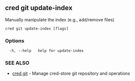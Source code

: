 ## cred git update-index

Manually manipulate the index (e.g., add/remove files)

```
cred git update-index [flags]
```

### Options

```
  -h, --help   help for update-index
```

### SEE ALSO

* [cred git](cred_git.md)	 - Manage cred-store git repository and operations

